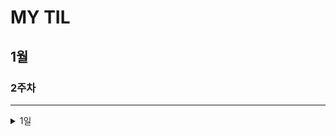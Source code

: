 # MY TIL

## 1월
### 2주차
---
<details>
  <summary> 1일 </summary>
  - Git 활용 |n
  - Github
</details>
